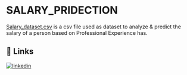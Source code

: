 
# SALARY_PRIDECTION

[Salary_dataset.csv](https://www.kaggle.com/datasets/abhishek14398/salary-dataset-simple-linear-regression) is a csv file used as dataset to analyze & predict the salary of a person based on Professional Experience has.

## 🔗 Links
[![linkedin](https://img.shields.io/badge/linkedin-0A66C2?style=for-the-badge&logo=linkedin&logoColor=white)](https://www.linkedin.com/in/ajay-wanekar-245a50230/)


